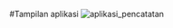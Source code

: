 #Tampilan aplikasi
![aplikasi_pencatatan](https://user-images.githubusercontent.com/75507906/116336237-6e5e3200-a802-11eb-9c5d-ffc9f6c7ec21.png)
